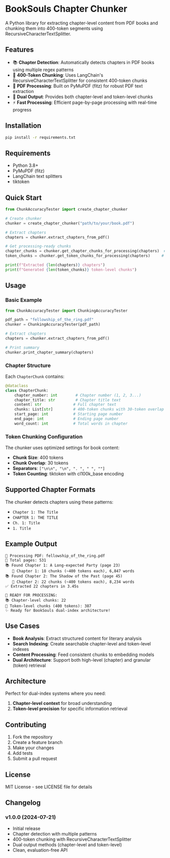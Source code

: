 # BookSouls Chapter Chunker

A Python library for extracting chapter-level content from PDF books and chunking them into 400-token segments using RecursiveCharacterTextSplitter.

## Features

- 📚 **Chapter Detection**: Automatically detects chapters in PDF books using multiple regex patterns
- 🔧 **400-Token Chunking**: Uses LangChain's RecursiveCharacterTextSplitter for consistent 400-token chunks
- 📄 **PDF Processing**: Built on PyMuPDF (fitz) for robust PDF text extraction
- 🎯 **Dual Output**: Provides both chapter-level and token-level chunks
- ⚡ **Fast Processing**: Efficient page-by-page processing with real-time progress

## Installation

```bash
pip install -r requirements.txt
```

## Requirements

- Python 3.8+
- PyMuPDF (fitz)
- LangChain text splitters
- tiktoken

## Quick Start

```python
from ChunkAccuracyTester import create_chapter_chunker

# Create chunker
chunker = create_chapter_chunker("path/to/your/book.pdf")

# Extract chapters
chapters = chunker.extract_chapters_from_pdf()

# Get processing-ready chunks
chapter_chunks = chunker.get_chapter_chunks_for_processing(chapters)  # Full chapters
token_chunks = chunker.get_token_chunks_for_processing(chapters)     # 400-token chunks

print(f"Extracted {len(chapters)} chapters")
print(f"Generated {len(token_chunks)} token-level chunks")
```

## Usage

### Basic Example

```python
from ChunkAccuracyTester import ChunkingAccuracyTester

pdf_path = "fellowship_of_the_ring.pdf"
chunker = ChunkingAccuracyTester(pdf_path)

# Extract chapters
chapters = chunker.extract_chapters_from_pdf()

# Print summary
chunker.print_chapter_summary(chapters)
```

### Chapter Structure

Each `ChapterChunk` contains:

```python
@dataclass  
class ChapterChunk:
    chapter_number: int        # Chapter number (1, 2, 3...)
    chapter_title: str         # Chapter title text
    content: str              # Full chapter text
    chunks: List[str]         # 400-token chunks with 30-token overlap
    start_page: int           # Starting page number
    end_page: int             # Ending page number  
    word_count: int           # Total words in chapter
```

### Token Chunking Configuration

The chunker uses optimized settings for book content:

- **Chunk Size**: 400 tokens
- **Chunk Overlap**: 30 tokens
- **Separators**: `["\n\n", "\n", ". ", " ", ""]`
- **Token Counting**: tiktoken with cl100k_base encoding

## Supported Chapter Formats

The chunker detects chapters using these patterns:

- `Chapter 1: The Title`
- `CHAPTER 1: THE TITLE`
- `Ch. 1: Title`
- `1. Title`

## Example Output

```
📖 Processing PDF: fellowship_of_the_ring.pdf
📄 Total pages: 531
📚 Found Chapter 1: A Long-expected Party (page 23)
   📝 Chapter 1: 18 chunks (~400 tokens each), 6,847 words
📚 Found Chapter 2: The Shadow of the Past (page 45)
   📝 Chapter 2: 22 chunks (~400 tokens each), 8,234 words
✅ Extracted 22 chapters in 3.45s

🔄 READY FOR PROCESSING:
📚 Chapter-level chunks: 22
📝 Token-level chunks (400 tokens): 387
✨ Ready for BookSouls dual-index architecture!
```

## Use Cases

- **Book Analysis**: Extract structured content for literary analysis
- **Search Indexing**: Create searchable chapter-level and token-level indexes
- **Content Processing**: Feed consistent chunks to embedding models
- **Dual Architecture**: Support both high-level (chapter) and granular (token) retrieval

## Architecture

Perfect for dual-index systems where you need:
1. **Chapter-level context** for broad understanding
2. **Token-level precision** for specific information retrieval

## Contributing

1. Fork the repository
2. Create a feature branch
3. Make your changes
4. Add tests
5. Submit a pull request

## License

MIT License - see LICENSE file for details

## Changelog

### v1.0.0 (2024-07-21)
- Initial release
- Chapter detection with multiple patterns
- 400-token chunking with RecursiveCharacterTextSplitter
- Dual output methods (chapter-level and token-level)
- Clean, evaluation-free API